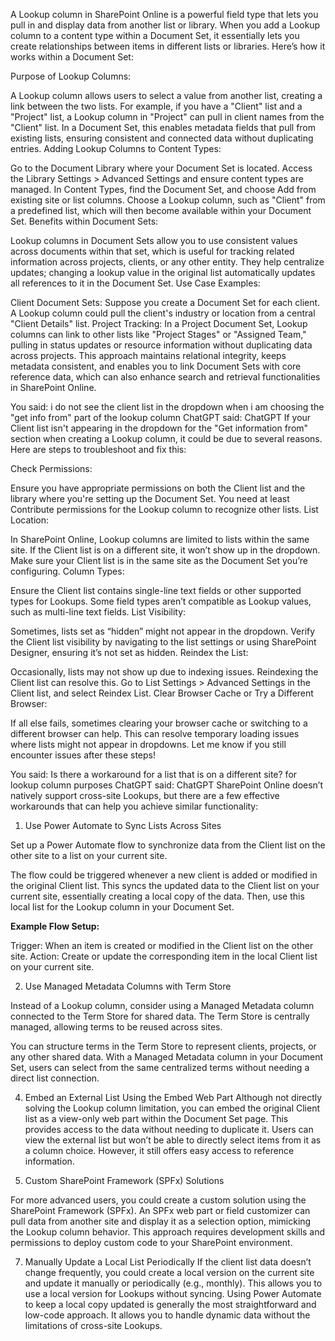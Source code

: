 A Lookup column in SharePoint Online is a powerful field type that lets you pull in and display data from another list or library. When you add a Lookup column to a content type within a Document Set, it essentially lets you create relationships between items in different lists or libraries. Here’s how it works within a Document Set:

Purpose of Lookup Columns:

A Lookup column allows users to select a value from another list, creating a link between the two lists. For example, if you have a "Client" list and a "Project" list, a Lookup column in "Project" can pull in client names from the "Client" list.
In a Document Set, this enables metadata fields that pull from existing lists, ensuring consistent and connected data without duplicating entries.
Adding Lookup Columns to Content Types:

Go to the Document Library where your Document Set is located.
Access the Library Settings > Advanced Settings and ensure content types are managed.
In Content Types, find the Document Set, and choose Add from existing site or list columns.
Choose a Lookup column, such as "Client" from a predefined list, which will then become available within your Document Set.
Benefits within Document Sets:

Lookup columns in Document Sets allow you to use consistent values across documents within that set, which is useful for tracking related information across projects, clients, or any other entity.
They help centralize updates; changing a lookup value in the original list automatically updates all references to it in the Document Set.
Use Case Examples:

Client Document Sets: Suppose you create a Document Set for each client. A Lookup column could pull the client's industry or location from a central "Client Details" list.
Project Tracking: In a Project Document Set, Lookup columns can link to other lists like "Project Stages" or "Assigned Team," pulling in status updates or resource information without duplicating data across projects.
This approach maintains relational integrity, keeps metadata consistent, and enables you to link Document Sets with core reference data, which can also enhance search and retrieval functionalities in SharePoint Online.






You said:
i do not see the client list in the dropdown when i am choosing the "get info from" part of the lookup column
ChatGPT said:
ChatGPT
If your Client list isn't appearing in the dropdown for the "Get information from" section when creating a Lookup column, it could be due to several reasons. Here are steps to troubleshoot and fix this:

Check Permissions:

Ensure you have appropriate permissions on both the Client list and the library where you're setting up the Document Set. You need at least Contribute permissions for the Lookup column to recognize other lists.
List Location:

In SharePoint Online, Lookup columns are limited to lists within the same site. If the Client list is on a different site, it won’t show up in the dropdown. Make sure your Client list is in the same site as the Document Set you’re configuring.
Column Types:

Ensure the Client list contains single-line text fields or other supported types for Lookups. Some field types aren’t compatible as Lookup values, such as multi-line text fields.
List Visibility:

Sometimes, lists set as “hidden” might not appear in the dropdown. Verify the Client list visibility by navigating to the list settings or using SharePoint Designer, ensuring it’s not set as hidden.
Reindex the List:

Occasionally, lists may not show up due to indexing issues. Reindexing the Client list can resolve this. Go to List Settings > Advanced Settings in the Client list, and select Reindex List.
Clear Browser Cache or Try a Different Browser:

If all else fails, sometimes clearing your browser cache or switching to a different browser can help. This can resolve temporary loading issues where lists might not appear in dropdowns.
Let me know if you still encounter issues after these steps!






You said:
Is there a workaround for a list that is on a different site? for lookup column purposes
ChatGPT said:
ChatGPT
SharePoint Online doesn’t natively support cross-site Lookups, but there are a few effective workarounds that can help you achieve similar functionality:

1. Use Power Automate to Sync Lists Across Sites
   
Set up a Power Automate flow to synchronize data from the Client list on the other site to a list on your current site.

The flow could be triggered whenever a new client is added or modified in the original Client list. This syncs the updated data to the Client list on your current site, essentially creating a local copy of the data.
Then, use this local list for the Lookup column in your Document Set.

**Example Flow Setup:**

Trigger: When an item is created or modified in the Client list on the other site.
Action: Create or update the corresponding item in the local Client list on your current site.

2. Use Managed Metadata Columns with Term Store
   
Instead of a Lookup column, consider using a Managed Metadata column connected to the Term Store for shared data. The Term Store is centrally managed, allowing terms to be reused across sites.

You can structure terms in the Term Store to represent clients, projects, or any other shared data.
With a Managed Metadata column in your Document Set, users can select from the same centralized terms without needing a direct list connection.

4. Embed an External List Using the Embed Web Part
Although not directly solving the Lookup column limitation, you can embed the original Client list as a view-only web part within the Document Set page. This provides access to the data without needing to duplicate it.
Users can view the external list but won’t be able to directly select items from it as a column choice. However, it still offers easy access to reference information.

5. Custom SharePoint Framework (SPFx) Solutions
   
For more advanced users, you could create a custom solution using the SharePoint Framework (SPFx). An SPFx web part or field customizer can pull data from another site and display it as a selection option, mimicking the Lookup column behavior.
This approach requires development skills and permissions to deploy custom code to your SharePoint environment.

7. Manually Update a Local List Periodically
If the client list data doesn’t change frequently, you could create a local version on the current site and update it manually or periodically (e.g., monthly). This allows you to use a local version for Lookups without syncing.
Using Power Automate to keep a local copy updated is generally the most straightforward and low-code approach. It allows you to handle dynamic data without the limitations of cross-site Lookups.
